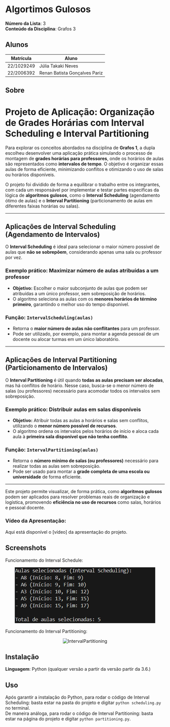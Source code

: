 # Algortimos Gulosos

**Número da Lista**: 3<br>
**Conteúdo da Disciplina**: Grafos 3<br>

## Alunos
|Matrícula | Aluno |
| -- | -- |
| 22/1029249  |  Júlia Takaki Neves |
| 22/2006392  |  Renan Batista Gonçalves Pariz |

## Sobre 
# Projeto de Aplicação: Organização de Grades Horárias com Interval Scheduling e Interval Partitioning

Para explorar os conceitos abordados na disciplina de **Grafos 1**, a dupla escolheu desenvolver uma aplicação prática simulando o processo de montagem de **grades horárias para professores**, onde os horários de aulas são representados como **intervalos de tempo**. O objetivo é organizar essas aulas de forma eficiente, minimizando conflitos e otimizando o uso de salas ou horários disponíveis.

O projeto foi dividido de forma a equilibrar o trabalho entre os integrantes, com cada um responsável por implementar e testar partes específicas da lógica de **algoritmos gulosos**, como o **Interval Scheduling** (agendamento ótimo de aulas) e o **Interval Partitioning** (particionamento de aulas em diferentes faixas horárias ou salas).

---

## Aplicações de Interval Scheduling (Agendamento de Intervalos)

O **Interval Scheduling** é ideal para selecionar o maior número possível de aulas que **não se sobrepõem**, considerando apenas uma sala ou professor por vez.

### Exemplo prático: Maximizar número de aulas atribuídas a um professor

- **Objetivo:** Escolher o maior subconjunto de aulas que podem ser atribuídas a um único professor, sem sobreposição de horários.
- O algoritmo seleciona as aulas com os **menores horários de término primeiro**, garantindo o melhor uso do tempo disponível.

### Função: `IntervalScheduling(aulas)`
- Retorna o **maior número de aulas não conflitantes** para um professor.
- Pode ser utilizado, por exemplo, para montar a agenda pessoal de um docente ou alocar turmas em um único laboratório.

---

## Aplicações de Interval Partitioning (Particionamento de Intervalos)

O **Interval Partitioning** é útil quando **todas as aulas precisam ser alocadas**, mas há conflitos de horário. Nesse caso, busca-se o menor número de salas (ou professores) necessário para acomodar todos os intervalos sem sobreposição.

### Exemplo prático: Distribuir aulas em salas disponíveis

- **Objetivo:** Atribuir todas as aulas a horários e salas sem conflitos, utilizando o **menor número possível de recursos**.
- O algoritmo ordena os intervalos pelos horários de início e aloca cada aula à **primeira sala disponível que não tenha conflito**.

### Função: `IntervalPartitioning(aulas)`
- Retorna o **número mínimo de salas (ou professores)** necessário para realizar todas as aulas sem sobreposição.
- Pode ser usado para montar a **grade completa de uma escola ou universidade** de forma eficiente.

---

Este projeto permite visualizar, de forma prática, como **algoritmos gulosos** podem ser aplicados para resolver problemas reais de organização e logística, promovendo **eficiência no uso de recursos** como salas, horários e pessoal docente.


### Vídeo da Apresentação:
Aqui está disponível o [vídeo]   da apresentação do projeto.

## Screenshots
Funcionamento do Interval Schedule:
<center>
  <img src="assets/scheduling.png" alt="IntervalScheduling">
  
</center>

Funcionamento do Interval Partitioning:
<center>
  <img src="assets/dfs.png" alt="IntervalPartitioning">

</center>

## Instalação 
**Linguagem**: Python (qualquer versão a partir da versão partir da 3.6.)<br>

## Uso 
Após garantir a instalação do Python, para rodar o código de Interval Scheduling: basta estar na pasta do projeto e digitar `python scheduling.py` no terminal. <br>
De maneira análoga, para rodar o código de Interval Partitioning: basta estar na página do projeto e digitar `python partitioning.py`.
